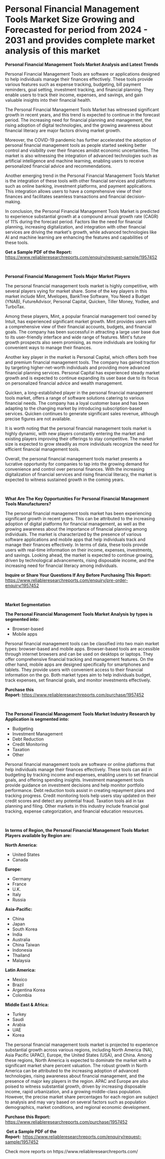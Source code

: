 <p><h1>Personal Financial Management Tools Market Size Growing and Forecasted for period from 2024 - 2031 and provides complete market analysis of this market</h1></p><p><strong>Personal Financial Management Tools Market Analysis and Latest Trends</strong></p>
<p><p>Personal Financial Management Tools are software or applications designed to help individuals manage their finances effectively. These tools provide various features such as expense tracking, budgeting, bill payment reminders, goal setting, investment tracking, and financial planning. They enable users to track their income, expenses, and savings, and gain valuable insights into their financial health.</p><p>The Personal Financial Management Tools Market has witnessed significant growth in recent years, and this trend is expected to continue in the forecast period. The increasing need for financial planning and management, the rising adoption of digital technologies, and the growing awareness about financial literacy are major factors driving market growth.</p><p>Moreover, the COVID-19 pandemic has further accelerated the adoption of personal financial management tools as people started seeking better control and visibility over their finances amidst economic uncertainties. The market is also witnessing the integration of advanced technologies such as artificial intelligence and machine learning, enabling users to receive personalized financial advice and recommendations.</p><p>Another emerging trend in the Personal Financial Management Tools Market is the integration of these tools with other financial services and platforms such as online banking, investment platforms, and payment applications. This integration allows users to have a comprehensive view of their finances and facilitates seamless transactions and financial decision-making.</p><p>In conclusion, the Personal Financial Management Tools Market is predicted to experience substantial growth at a compound annual growth rate (CAGR) of 11% during the forecast period. Factors like the need for financial planning, increasing digitalization, and integration with other financial services are driving the market's growth, while advanced technologies like AI and machine learning are enhancing the features and capabilities of these tools.</p></p>
<p><strong>Get a Sample PDF of the Report:&nbsp;</strong> <a href="https://www.reliableresearchreports.com/enquiry/request-sample/1957452">https://www.reliableresearchreports.com/enquiry/request-sample/1957452</a></p>
<p>&nbsp;</p>
<p><strong>Personal Financial Management Tools Major Market Players</strong></p>
<p><p>The personal financial management tools market is highly competitive, with several players vying for market share. Some of the key players in this market include Mint, Mvelopes, BankTree Software, You Need a Budget (YNAB), FutureAdvisor, Personal Capital, Quicken, Tiller Money, Yodlee, and TurboTax.</p><p>Among these players, Mint, a popular financial management tool owned by Intuit, has experienced significant market growth. Mint provides users with a comprehensive view of their financial accounts, budgets, and financial goals. The company has been successful in attracting a large user base due to its user-friendly interface and wide range of features. Mint's future growth prospects also seem promising, as more individuals are looking for convenient ways to manage their finances.</p><p>Another key player in the market is Personal Capital, which offers both free and premium financial management tools. The company has gained traction by targeting higher-net-worth individuals and providing more advanced financial planning services. Personal Capital has experienced steady market growth and is expected to continue expanding its user base due to its focus on personalized financial advice and wealth management.</p><p>Quicken, a long-established player in the personal financial management tools market, offers a range of software solutions catering to various financial needs. The company has a loyal customer base and has been adapting to the changing market by introducing subscription-based services. Quicken continues to generate significant sales revenue, although precise figures are not available.</p><p>It is worth noting that the personal financial management tools market is highly dynamic, with new players constantly entering the market and existing players improving their offerings to stay competitive. The market size is expected to grow steadily as more individuals recognize the need for efficient financial management tools.</p><p>Overall, the personal financial management tools market presents a lucrative opportunity for companies to tap into the growing demand for convenience and control over personal finances. With the increasing digitalization of financial services and rising financial literacy, the market is expected to witness sustained growth in the coming years.</p></p>
<p>&nbsp;</p>
<p><strong>What Are The Key Opportunities For Personal Financial Management Tools Manufacturers?</strong></p>
<p><p>The personal financial management tools market has been experiencing significant growth in recent years. This can be attributed to the increasing adoption of digital platforms for financial management, as well as the growing awareness about the importance of financial planning among individuals. The market is characterized by the presence of various software applications and mobile apps that help individuals track and manage their finances effectively. In terms of data, these tools provide users with real-time information on their income, expenses, investments, and savings. Looking ahead, the market is expected to continue growing, driven by technological advancements, rising disposable income, and the increasing need for financial literacy among individuals.</p></p>
<p><strong>Inquire or Share Your Questions If Any Before Purchasing This Report:</strong> <a href="https://www.reliableresearchreports.com/enquiry/pre-order-enquiry/1957452">https://www.reliableresearchreports.com/enquiry/pre-order-enquiry/1957452</a></p>
<p>&nbsp;</p>
<p><strong>Market Segmentation</strong></p>
<p><strong>The Personal Financial Management Tools Market Analysis by types is segmented into:</strong></p>
<p><ul><li>Browser-based</li><li>Mobile apps</li></ul></p>
<p><p>Personal financial management tools can be classified into two main market types: browser-based and mobile apps. Browser-based tools are accessible through internet browsers and can be used on desktops or laptops. They offer comprehensive financial tracking and management features. On the other hand, mobile apps are designed specifically for smartphones and tablets. They provide users with convenient access to their financial information on the go. Both market types aim to help individuals budget, track expenses, set financial goals, and monitor investments effectively.</p></p>
<p><strong>Purchase this Report:&nbsp;</strong><a href="https://www.reliableresearchreports.com/purchase/1957452">https://www.reliableresearchreports.com/purchase/1957452</a></p>
<p>&nbsp;</p>
<p><strong>The Personal Financial Management Tools Market Industry Research by Application is segmented into:</strong></p>
<p><ul><li>Budgeting</li><li>Investment Management</li><li>Debt Reduction</li><li>Credit Monitoring</li><li>Taxation</li><li>Other</li></ul></p>
<p><p>Personal financial management tools are software or online platforms that help individuals manage their finances effectively. These tools can aid in budgeting by tracking income and expenses, enabling users to set financial goals, and offering spending insights. Investment management tools provide guidance on investment decisions and help monitor portfolio performance. Debt reduction tools assist in creating repayment plans and tracking progress. Credit monitoring tools help users stay updated on their credit scores and detect any potential fraud. Taxation tools aid in tax planning and filing. Other markets in this industry include financial goal tracking, expense categorization, and financial education resources.</p></p>
<p>&nbsp;</p>
<p><strong>In terms of Region, the Personal Financial Management Tools Market Players available by Region are:</strong></p>
<p>
    <p> <strong> North America: </strong>
        <ul>
            <li>United States</li>
            <li>Canada</li>
        </ul>
        </p> 
    <p> <strong> Europe: </strong>
        <ul>
            <li>Germany</li>
            <li>France</li>
            <li>U.K.</li>
            <li>Italy</li>
            <li>Russia</li>
        </ul>
        </p> 
    <p> <strong> Asia-Pacific: </strong>
        <ul>
            <li>China</li>
            <li>Japan</li>
            <li>South Korea</li>
            <li>India</li>
            <li>Australia</li>
            <li>China Taiwan</li>
            <li>Indonesia</li>
            <li>Thailand</li>
            <li>Malaysia</li>
        </ul>
        </p> 
    <p> <strong> Latin America: </strong>
        <ul>
            <li>Mexico</li>
            <li>Brazil</li>
            <li>Argentina Korea</li>
            <li>Colombia</li>
        </ul>
        </p> 
    <p> <strong> Middle East & Africa: </strong>
        <ul>
            <li>Turkey</li>
            <li>Saudi</li>
            <li>Arabia</li>
            <li>UAE</li>
            <li>Korea</li>
        </ul>
    </p>
    </p>
<p><p>The personal financial management tools market is projected to experience substantial growth across various regions, including North America (NA), Asia Pacific (APAC), Europe, the United States (USA), and China. Among these regions, North America is expected to dominate the market with a significant market share percent valuation. The robust growth in North America can be attributed to the increasing adoption of advanced technologies, rising awareness about financial management, and the presence of major key players in the region. APAC and Europe are also poised to witness substantial growth, driven by increasing disposable income, rapid urbanization, and a growing middle-class population. However, the precise market share percentages for each region are subject to analysis and may vary based on several factors such as population demographics, market conditions, and regional economic development.</p></p>
<p><strong>Purchase this Report: </strong><a href="https://www.reliableresearchreports.com/purchase/1957452">https://www.reliableresearchreports.com/purchase/1957452</a></p>
<p>&nbsp;<strong>Get a Sample PDF of the Report:&nbsp;&nbsp;</strong><a href="https://www.reliableresearchreports.com/enquiry/request-sample/1957452">https://www.reliableresearchreports.com/enquiry/request-sample/1957452</a></p>
<p><strong></strong></p>
<p>Check more reports on https://www.reliableresearchreports.com/</p>